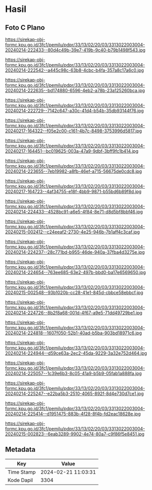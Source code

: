 # Hasil

## Foto C Plano

https://sirekap-obj-formc.kpu.go.id/3fc1/pemilu/pdpr/33/13/02/20/03/3313022003004-20240214-222433--80d4c49b-39e7-419b-9c40-b79b1498f543.jpg

https://sirekap-obj-formc.kpu.go.id/3fc1/pemilu/pdpr/33/13/02/20/03/3313022003004-20240214-222542--a445c98c-63b8-4cbc-b4fa-357a8c17a6c0.jpg

https://sirekap-obj-formc.kpu.go.id/3fc1/pemilu/pdpr/33/13/02/20/03/3313022003004-20240214-222635--bd174880-6596-4eb2-a78b-23a125260bca.jpg

https://sirekap-obj-formc.kpu.go.id/3fc1/pemilu/pdpr/33/13/02/20/03/3313022003004-20240214-222729--7142c647-a30c-41d4-b54b-35db93144f76.jpg

https://sirekap-obj-formc.kpu.go.id/3fc1/pemilu/pdpr/33/13/02/20/03/3313022003004-20240217-164322--f05e2c00-c161-4b7c-8498-3753996d5817.jpg

https://sirekap-obj-formc.kpu.go.id/3fc1/pemilu/pdpr/33/13/02/20/03/3313022003004-20240217-164451--bc019625-003a-47a9-9dbf-3bff9fc1b414.jpg

https://sirekap-obj-formc.kpu.go.id/3fc1/pemilu/pdpr/33/13/02/20/03/3313022003004-20240214-223655--7eb19982-a8fb-46ef-a715-56675de0cdc8.jpg

https://sirekap-obj-formc.kpu.go.id/3fc1/pemilu/pdpr/33/13/02/20/03/3313022003004-20240217-164723--4af34755-e18f-4bb9-9871-b55bd6b89f8d.jpg

https://sirekap-obj-formc.kpu.go.id/3fc1/pemilu/pdpr/33/13/02/20/03/3313022003004-20240214-224433--4528bc91-a6e5-4f84-8e71-d8d5bf8bbf46.jpg

https://sirekap-obj-formc.kpu.go.id/3fc1/pemilu/pdpr/33/13/02/20/03/3313022003004-20240215-002412--c24eeaf2-2730-4e25-946b-7b1aff4c3caf.jpg

https://sirekap-obj-formc.kpu.go.id/3fc1/pemilu/pdpr/33/13/02/20/03/3313022003004-20240214-224237--28c771bd-b955-46de-940a-37fba4d3275e.jpg

https://sirekap-obj-formc.kpu.go.id/3fc1/pemilu/pdpr/33/13/02/20/03/3313022003004-20240214-224654--763ee685-63e2-497b-bbd0-ba17e6569650.jpg

https://sirekap-obj-formc.kpu.go.id/3fc1/pemilu/pdpr/33/13/02/20/03/3313022003004-20240215-002548--93b1020b-cc28-41e1-845d-cbbce58ebbcf.jpg

https://sirekap-obj-formc.kpu.go.id/3fc1/pemilu/pdpr/33/13/02/20/03/3313022003004-20240214-224726--8b2f8a68-001d-4f67-a9e5-71dd49729be1.jpg

https://sirekap-obj-formc.kpu.go.id/3fc1/pemilu/pdpr/33/13/02/20/03/3313022003004-20240214-224818--1607f050-52b1-40ad-b5ba-903bd18971c6.jpg

https://sirekap-obj-formc.kpu.go.id/3fc1/pemilu/pdpr/33/13/02/20/03/3313022003004-20240214-224944--d59ce63a-2ec2-45da-9229-3a32e752d464.jpg

https://sirekap-obj-formc.kpu.go.id/3fc1/pemilu/pdpr/33/13/02/20/03/3313022003004-20240214-225057--1c39e6b3-8c05-41a9-b5b9-05fab1a888fa.jpg

https://sirekap-obj-formc.kpu.go.id/3fc1/pemilu/pdpr/33/13/02/20/03/3313022003004-20240214-225247--e22ba5b3-2510-4065-892f-8d4e730d7ce1.jpg

https://sirekap-obj-formc.kpu.go.id/3fc1/pemilu/pdpr/33/13/02/20/03/3313022003004-20240214-225414--d1951475-883b-4f28-8f4b-fd2eac18628e.jpg

https://sirekap-obj-formc.kpu.go.id/3fc1/pemilu/pdpr/33/13/02/20/03/3313022003004-20240215-002823--6eab3289-9902-4e74-80a7-c9f86f5e8451.jpg


## Metadata

| Key        | Value               |
| ---------- | ------------------- |
| Time Stamp | 2024-02-21 11:03:31 |
| Kode Dapil | 3304                |



